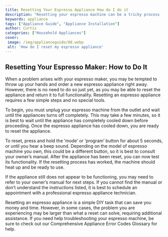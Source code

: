 ```yaml
---
title: Resetting Your Espresso Appliance How do I do it
description: "Resetting your espresso machine can be a tricky process - but with the right guidance you can get your appliance back up and running In this blog post find out tips and techniques to get your espresso machine back on track"
keywords: appliance
tags: ["Appliance Guide", "Appliance Installation"]
author: Curtis
categories: ["Household Appliances"]
cover: 
 image: /img/applianceguide/88.webp
 alt: 'How do I reset my espresso appliance'
---
```

## Resetting Your Espresso Maker: How to Do It 
When a problem arises with your espresso maker, you may be tempted to throw up your hands and order a new espresso appliance right away. However, there is no need to do so just yet, as you may be able to reset the appliance and return it to full functionality. Resetting an espresso appliance requires a few simple steps and no special tools.

To begin, you must unplug your espresso machine from the outlet and wait until the appliances turns off completely. This may take a few minutes, so it is best to wait until the appliance has completely cooled down before proceeding. Once the espresso appliance has cooled down, you are ready to reset the appliance.

To reset, press and hold the ‘mode’ or ‘program’ button for about 5 seconds, or until you hear a beep sound. Depending on the model of espresso machine you own, this could be a different button, so it is best to consult your owner’s manual. After the appliance has been reset, you can now test its functionality. If the resetting process has worked, the machine should heat up and be ready to use. 

If the appliance still does not appear to be functioning, you may need to refer to your owner’s manual for next steps. If you cannot find the manual or don’t understand the instructions listed, it is best to schedule an appointment with a professional espresso appliance technician.

Resetting an espresso appliance is a simple DIY task that can save you money and time. However, in some cases, the problem you are experiencing may be larger than what a reset can solve, requiring additional assistance. If you need help troubleshooting your espresso machine, be sure to check out our Comprehensive Appliance Error Codes Glossary for help.

